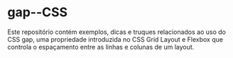 # gap--CSS
Este repositório contém exemplos, dicas e truques relacionados ao uso do CSS gap, uma propriedade introduzida no CSS Grid Layout e Flexbox que controla o espaçamento entre as linhas e colunas de um layout.
